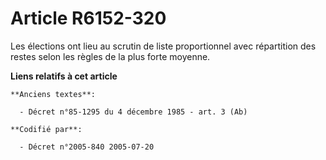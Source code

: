 # Article R6152-320

Les élections ont lieu au scrutin de liste proportionnel avec répartition des restes selon les règles de la plus forte
moyenne.

**Liens relatifs à cet article**

	**Anciens textes**:

	  - Décret n°85-1295 du 4 décembre 1985 - art. 3 (Ab)

	**Codifié par**:

	  - Décret n°2005-840 2005-07-20
